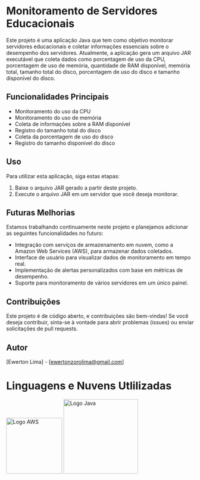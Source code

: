 # Monitoramento de Servidores Educacionais

Este projeto é uma aplicação Java que tem como objetivo monitorar servidores educacionais e coletar informações essenciais sobre o desempenho dos servidores. Atualmente, a aplicação gera um arquivo JAR executável que coleta dados como porcentagem de uso da CPU, porcentagem de uso de memória, quantidade de RAM disponível, memória total, tamanho total do disco, porcentagem de uso do disco e tamanho disponível do disco.

## Funcionalidades Principais

- Monitoramento do uso da CPU
- Monitoramento do uso de memória
- Coleta de informações sobre a RAM disponível
- Registro do tamanho total do disco
- Coleta da porcentagem de uso do disco
- Registro do tamanho disponível do disco

## Uso

Para utilizar esta aplicação, siga estas etapas:

1. Baixe o arquivo JAR gerado a partir deste projeto.
2. Execute o arquivo JAR em um servidor que você deseja monitorar.

## Futuras Melhorias

Estamos trabalhando continuamente neste projeto e planejamos adicionar as seguintes funcionalidades no futuro:

- Integração com serviços de armazenamento em nuvem, como a Amazon Web Services (AWS), para armazenar dados coletados.
- Interface de usuário para visualizar dados de monitoramento em tempo real.
- Implementação de alertas personalizados com base em métricas de desempenho.
- Suporte para monitoramento de vários servidores em um único painel.

## Contribuições

Este projeto é de código aberto, e contribuições são bem-vindas! Se você deseja contribuir, sinta-se à vontade para abrir problemas (issues) ou enviar solicitações de pull requests.

## Autor

[Ewerton Lima] - [ewertonzorolima@gmail.com]

# Linguagens e Nuvens Utlilizadas
<div>
<img src="https://logos-world.net/wp-content/uploads/2021/08/Amazon-Web-Services-AWS-Logo.png" alt="Logo AWS" width="150" height="150">

<img src="https://static.vecteezy.com/system/resources/previews/022/100/686/original/java-logo-transparent-free-png.png" alt="Logo Java" width="200" height="200">
</div>
